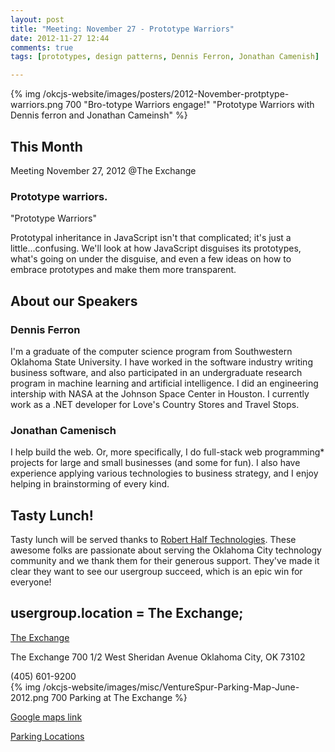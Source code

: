 ```yaml
---
layout: post
title: "Meeting: November 27 - Prototype Warriors"
date: 2012-11-27 12:44
comments: true
tags: [prototypes, design patterns, Dennis Ferron, Jonathan Camenish]

---
```


{% img  /okcjs-website/images/posters/2012-November-protptype-warriors.png  700 "Bro-totype Warriors engage!" "Prototype Warriors with Dennis ferron and Jonathan Cameinsh" %}


## This Month

Meeting November 27, 2012 @The Exchange

### Prototype warriors.


"Prototype Warriors" 

Prototypal inheritance in JavaScript isn't that complicated; it's just a little...confusing. We'll look at how JavaScript disguises its prototypes, what's going on under the disguise, and even a few ideas on how to embrace prototypes and make them more transparent.

<!-- more -->

## About our Speakers

### Dennis Ferron

I'm a graduate of the computer science program from Southwestern Oklahoma State University. I have worked in the software industry writing business software, and also participated in an undergraduate research program in machine learning and artificial intelligence. I did an engineering intership with NASA at the Johnson Space Center in Houston.  I currently work as a .NET developer for Love's Country Stores and Travel Stops.

### Jonathan Camenisch

I help build the web. Or, more specifically, I do full-stack web programming* projects for large and small businesses (and some for fun). I also have experience applying various technologies to business strategy, and I enjoy helping in brainstorming of every kind.
## Tasty Lunch!

Tasty lunch will be served thanks to [Robert Half Technologies](http://www.roberthalftechnology.com/). These awesome folks are passionate about serving the Oklahoma City technology community and we thank them for their generous support. They've made it clear they want to see our usergroup succeed, which is an epic win for everyone!

## usergroup.location = The Exchange;


[The Exchange](http://www.exchangeokc.com) 

The Exchange
700 1/2 West Sheridan Avenue
Oklahoma City, OK 73102

(405) 601-9200  
{% img /okcjs-website/images/misc/VentureSpur-Parking-Map-June-2012.png 700 Parking at The Exchange %}

[Google maps link](https://maps.google.com/maps?q=+700+West+Sheridan+Avenue+Oklahoma+City,+OK+73102&hl=en&sll=37.0625,-95.677068&sspn=83.75977,57.919922&hnear=700+W+Sheridan+Ave,+Oklahoma+City,+Oklahoma+73102&t=m&z=17)

[Parking Locations](http://venturespur.com/wp-content/uploads/2012/03/VentureSpur-How-To-Find-Us.pdf)